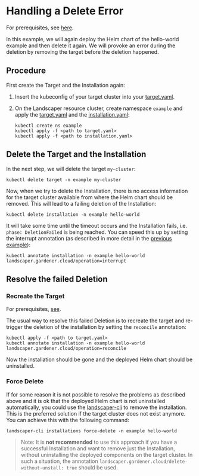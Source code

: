 # Handling a Delete Error

For prerequisites, see [here](../../README.md#prerequisites-and-basic-definitions).

In this example, we will again deploy the Helm chart of the hello-world example and then delete it again. We will provoke an error during the deletion by removing the target before the deletion happened.

## Procedure

First create the Target and the Installation again:

1. Insert the kubeconfig of your target cluster into your [target.yaml](installation/target.yaml). 

2. On the Landscaper resource cluster, create namespace `example` and apply 
   the [target.yaml](installation/target.yaml) and the [installation.yaml](installation/installation.yaml):
   
   ```shell
   kubectl create ns example
   kubectl apply -f <path to target.yaml>
   kubectl apply -f <path to installation.yaml>
   ```

## Delete the Target and the Installation

In the next step, we will delete the target `my-cluster`:

```shell
kubectl delete target -n example my-cluster
```

Now, when we try to delete the Installation, there is no access information for the target cluster available from where the Helm chart should be removed. This will lead to a failing deletion of the Installation:

```shell
kubectl delete installation -n example hello-world
```

It will take some time until the timeout occurs and the Installation fails, i.e. `phase: DeletionFailed` is being reached. You can speed this up by setting the interrupt annotation (as described in more detail in the [previous example](..//timeout-error/readme.md#interrupting-a-deployment)): 

```shell
kubectl annotate installation -n example hello-world landscaper.gardener.cloud/operation=interrupt
```

## Resolve the failed Deletion

### Recreate the Target

For prerequisites, [see](../../README.md#prerequisites-and-basic-definitions).

The usual way to resolve this failed Deletion is to recreate the target and re-trigger the deletion of the installation by setting the `reconcile` annotation:

```shell
kubectl apply -f <path to target.yaml>
kubectl annotate installation -n example hello-world landscaper.gardener.cloud/operation=reconcile
```

Now the installation should be gone and the deployed Helm chart should be uninstalled.

### Force Delete

If for some reason it is not possible to resolve the problems as described above and it is ok that the deployed Helm chart is not uninstalled automatically, you could use the [landscaper-cli](https://github.com/gardener/landscapercli) to remove the installation. This is the preferred solution if the target cluster does not exist anymore. You can achieve this with the following command:

```shell
landscaper-cli installations force-delete -n example hello-world
```

> Note: It is **not recommended** to use this approach if you have a successful Installation and want to remove just the Installation, without
uninstalling the deployed components on the target cluster. In such a situation, the annotation
`landscaper.gardener.cloud/delete-without-unstall: true` should be used.

